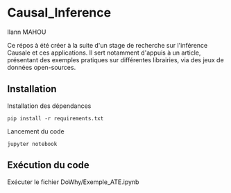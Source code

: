 # Causal_Inference

Ilann MAHOU


Ce répos à été créer à la suite d'un stage de recherche sur l'inférence Causale et ces applications.
Il sert notamment d'appuis à un article, présentant des exemples pratiques sur différentes librairies, via des jeux de données open-sources.


## Installation

Installation des dépendances
```
pip install -r requirements.txt
```  

Lancement du code
```
jupyter notebook
```  

## Exécution du code
Exécuter le fichier DoWhy/Exemple_ATE.ipynb
